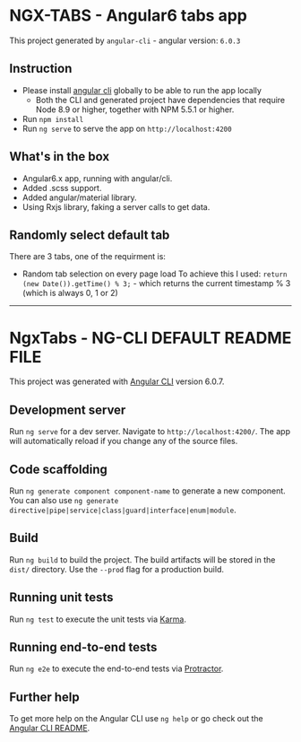 # NGX-TABS - Angular6 tabs app

This project generated by `angular-cli` - angular version: `6.0.3`

## Instruction

* Please install [angular cli](https://github.com/angular/angular-cli) globally to be able to run the app locally
  * Both the CLI and generated project have dependencies that require Node 8.9 or higher, together with NPM 5.5.1 or higher.
* Run `npm install`
* Run `ng serve` to serve the app on `http://localhost:4200`

## What's in the box

* Angular6.x app, running with angular/cli.
* Added .scss support.
* Added angular/material library.
* Using Rxjs library, faking a server calls to get data.

## Randomly select default tab

There are 3 tabs, one of the requirment is:
* Random tab selection on every page load
To achieve this I used: `return (new Date()).getTime() % 3;` - which returns the current timestamp % 3 (which is always 0, 1 or 2)

----------

# NgxTabs - NG-CLI DEFAULT README FILE

This project was generated with [Angular CLI](https://github.com/angular/angular-cli) version 6.0.7.

## Development server

Run `ng serve` for a dev server. Navigate to `http://localhost:4200/`. The app will automatically reload if you change any of the source files.

## Code scaffolding

Run `ng generate component component-name` to generate a new component. You can also use `ng generate directive|pipe|service|class|guard|interface|enum|module`.

## Build

Run `ng build` to build the project. The build artifacts will be stored in the `dist/` directory. Use the `--prod` flag for a production build.

## Running unit tests

Run `ng test` to execute the unit tests via [Karma](https://karma-runner.github.io).

## Running end-to-end tests

Run `ng e2e` to execute the end-to-end tests via [Protractor](http://www.protractortest.org/).

## Further help

To get more help on the Angular CLI use `ng help` or go check out the [Angular CLI README](https://github.com/angular/angular-cli/blob/master/README.md).



